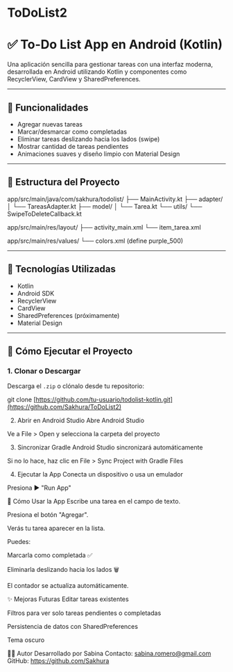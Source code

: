 # ToDoList2

# ✅ To-Do List App en Android (Kotlin)

Una aplicación sencilla para gestionar tareas con una interfaz moderna, desarrollada en Android utilizando Kotlin y componentes como RecyclerView, CardView y SharedPreferences.

---

## 🎯 Funcionalidades

- Agregar nuevas tareas
- Marcar/desmarcar como completadas
- Eliminar tareas deslizando hacia los lados (swipe)
- Mostrar cantidad de tareas pendientes
- Animaciones suaves y diseño limpio con Material Design

---

## 📁 Estructura del Proyecto

app/src/main/java/com/sakhura/todolist/
├── MainActivity.kt
├── adapter/
│ └── TareasAdapter.kt
├── model/
│ └── Tarea.kt
└── utils/
└── SwipeToDeleteCallback.kt

app/src/main/res/layout/
├── activity_main.xml
└── item_tarea.xml

app/src/main/res/values/
└── colors.xml (define purple_500)


---

## 🧰 Tecnologías Utilizadas

- Kotlin
- Android SDK
- RecyclerView
- CardView
- SharedPreferences (próximamente)
- Material Design

---

## 🚀 Cómo Ejecutar el Proyecto

### 1. Clonar o Descargar

Descarga el `.zip` o clónalo desde tu repositorio:

git clone [https://github.com/tu-usuario/todolist-kotlin.git](https://github.com/Sakhura/ToDoList2)

2. Abrir en Android Studio
Abre Android Studio

Ve a File > Open y selecciona la carpeta del proyecto

3. Sincronizar Gradle
Android Studio sincronizará automáticamente

Si no lo hace, haz clic en File > Sync Project with Gradle Files

4. Ejecutar la App
Conecta un dispositivo o usa un emulador

Presiona ▶️ "Run App"

🧪 Cómo Usar la App
Escribe una tarea en el campo de texto.

Presiona el botón "Agregar".

Verás tu tarea aparecer en la lista.

Puedes:

Marcarla como completada ✅

Eliminarla deslizando hacia los lados 🗑️

El contador se actualiza automáticamente.

✨ Mejoras Futuras
Editar tareas existentes

Filtros para ver solo tareas pendientes o completadas

Persistencia de datos con SharedPreferences

Tema oscuro

🧑‍💻 Autor
Desarrollado por Sabina
Contacto: sabina.romero@gmail.com
GitHub: https://github.com/Sakhura
